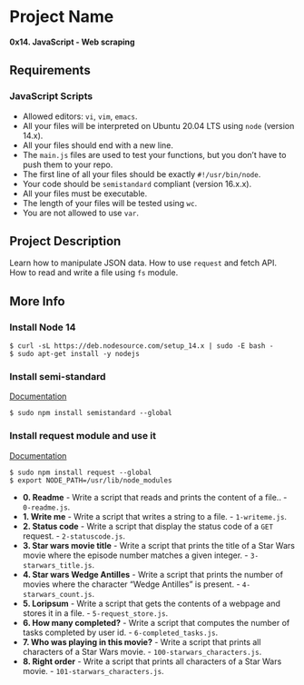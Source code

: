 # Project Name
**0x14. JavaScript - Web scraping**

##  Requirements

### JavaScript Scripts
*   Allowed editors: `vi`, `vim`, `emacs`.
*   All your files will be interpreted on Ubuntu 20.04 LTS using `node` (version 14.x).
*   All your files should end with a new line.
*   The `main.js` files are used to test your functions, but you don’t have to push them to your repo.
*   The first line of all your files should be exactly `#!/usr/bin/node`.
*   Your code should be `semistandard` compliant (version 16.x.x).
*   All your files must be executable.
*   The length of your files will be tested using `wc`.
*   You are not allowed to use `var`.

## Project Description
Learn how to manipulate JSON data.
How to use `request` and fetch API.
How to read and write a file using `fs` module.

## More Info
### Install Node 14
```
$ curl -sL https://deb.nodesource.com/setup_14.x | sudo -E bash -
$ sudo apt-get install -y nodejs
```

### Install semi-standard
[Documentation](https://github.com/standard/semistandard)
```
$ sudo npm install semistandard --global
```

### Install request module and use it
[Documentation](https://github.com/request/request)
```
$ sudo npm install request --global
$ export NODE_PATH=/usr/lib/node_modules
```


* **0. Readme** - Write a script that reads and prints the content of a file.. - `0-readme.js`.
* **1. Write me** - Write a script that writes a string to a file. - `1-writeme.js`.
* **2. Status code** - Write a script that display the status code of a `GET` request. - `2-statuscode.js`.
* **3. Star wars movie title** - Write a script that prints the title of a Star Wars movie where the episode number matches a given integer. - `3-starwars_title.js`.
* **4. Star wars Wedge Antilles** - Write a script that prints the number of movies where the character “Wedge Antilles” is present. - `4-starwars_count.js`.
* **5. Loripsum** - Write a script that gets the contents of a webpage and stores it in a file. - `5-request_store.js`.
* **6. How many completed?** - Write a script that computes the number of tasks completed by user id. - `6-completed_tasks.js`.
* **7. Who was playing in this movie?** - Write a script that prints all characters of a Star Wars movie. - `100-starwars_characters.js`.
* **8. Right order** - Write a script that prints all characters of a Star Wars movie. - `101-starwars_characters.js`.


